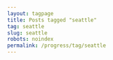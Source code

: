 ```yaml
---
layout: tagpage
title: Posts tagged "seattle"
tag: seattle
slug: seattle
robots: noindex
permalink: /progress/tag/seattle
---
```

